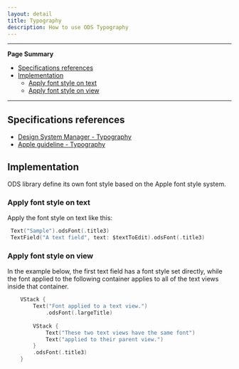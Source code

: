 ```yaml
---
layout: detail
title: Typography
description: How to use ODS Typography
---
```

---

**Page Summary**

* [Specifications references](#specifications-references)
* [Implementation](#implementation)
  * [Apply font style on text](#apply-font-style-on-text)
  * [Apply font style on view](#apply-font-style-on-view)
  
---

## Specifications references

- [Design System Manager - Typography](https://system.design.orange.com/0c1af118d/p/54fe27-typography)
- [Apple guideline - Typography](https://developer.apple.com/design/human-interface-guidelines/foundations/typography/)

## Implementation 

ODS library define its own font style based on the Apple font style system.

### Apply font style on text

Apply the font style on text like this:

``` swift
 Text("Sample").odsFont(.title3)
 TextField("A text field", text: $textToEdit).odsFont(.title3)
```

### Apply font style on view

In the example below, the first text field has a font style set directly, while the font 
applied to the following container applies to all of the text views inside that container.
    
``` swift
    VStack {
        Text("Font applied to a text view.")
            .odsFont(.largeTitle)
    
        VStack {
            Text("These two text views have the same font")
            Text("applied to their parent view.")
        }
        .odsFont(.title3)
    }
```

